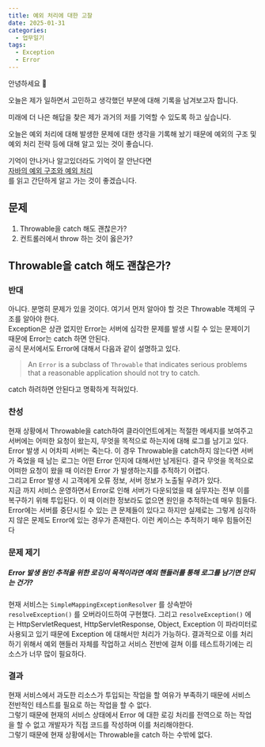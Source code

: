 ```yaml
---
title: 예외 처리에 대한 고찰
date: 2025-01-31
categories:
  - 업무일기
tags:
  - Exception
  - Error
---
```

안녕하세요 🐸  

오늘은 제가 일하면서 고민하고 생각했던 부분에 대해 기록을 남겨보고자 합니다.  

미래에 더 나은 해답을 찾은 제가 과거의 저를 기억할 수 있도록 하고 싶습니다.  

오늘은 예외 처리에 대해 발생한 문제에 대한 생각을 기록해 놨기 때문에 예외의 구조 및 예외 처리 전략 등에 대해 알고 있는 것이 좋습니다.  

기억이 안나거나 알고있더라도 기억이 잘 안난다면  
[자바의 예외 구조와 예외 처리](https://codingkermit.github.io/posts/%EC%98%88%EC%99%B8%EC%B2%98%EB%A6%AC/)  
를 읽고 간단하게 알고 가는 것이 좋겠습니다.  

## 문제
1. Throwable을 catch 해도 괜찮은가?
2. 컨트롤러에서 throw 하는 것이 옳은가?


## Throwable을 catch 해도 괜찮은가?

### 반대
아니다. 분명히 문제가 있을 것이다. 여기서 먼저 알아야 할 것은 Throwable 객체의 구조를 알아야 한다.  
Exception은 상관 없지만 Error는 서버에 심각한 문제를 발생 시킬 수 있는 문제이기 때문에 Error는 catch 하면 안된다.  
공식 문서에서도 Error에 대해서 다음과 같이 설명하고 있다.  

> An `Error` is a subclass of `Throwable` that indicates serious problems that a reasonable application should not try to catch.

catch 하려하면 안된다고 명확하게 적혀있다.  
### 찬성
현재 상황에서 Throwable을 catch하여 클라이언트에게는 적절한 메세지를 보여주고 서버에는 어떠한 요청이 왔는지, 무엇을 목적으로 하는지에 대해 로그를 남기고 있다.  
Error 발생 시 어차피 서버는 죽는다. 이 경우 Throwable을 catch하지 않는다면 서버가 죽었을 때 남는 로그는 어떤 Error 인지에 대해서만 남게된다. 결국 무엇을 목적으로 어떠한 요청이 왔을 때 이러한 Error 가 발생하는지를 추적하기 어렵다.  
그리고 Error 발생 시 고객에게 오류 정보, 서버 정보가 노출될 우려가 있다.  
지금 까지 서비스 운영하면서 Error로 인해 서버가 다운되었을 때 실무자는 전부 이를 복구하기 위해 투입된다. 이 때 이러한 정보라도 없으면 원인을 추적하는데 매우 힘들다.  
Error에는 서버를 중단시킬 수 있는 큰 문제들이 있다고 하지만 실제로는 그렇게 심각하지 않은 문제도 Error에 있는 경우가 존재한다. 이런 케이스는 추적하기 매우 힘들어진다

### 문제 제기
##### Error 발생 원인 추적을 위한 로깅이 목적이라면 예외 핸들러를 통해 로그를 남기면 안되는 건가?  
현재 서비스는 `SimpleMappingExceptionResolver` 를 상속받아 `resolveException()` 를 오버라이드하여 구현했다.  그리고 `resolveException()` 에는 HttpServletRequest, HttpServletResponse, Object, Exception 이 파라미터로 사용되고 있기 때문에 Exception 에 대해서만 처리가 가능하다.
결과적으로 이를 처리하기 위해서 예외 핸들러 자체를 작업하고 서비스 전반에 걸쳐 이를 테스트하기에는 리소스가 너무 많이 필요하다.  

### 결과
현재 서비스에서 과도한 리소스가 투입되는 작업을 할 여유가 부족하기 때문에 서비스 전반적인 테스트를 필요로 하는 작업을 할 수 없다.  
그렇기 때문에 현재의 서비스 상태에서 Error 에 대한 로깅 처리를 전역으로 하는 작업을 할 수 없고 개발자가 직접 코드를 작성하며 이를 처리해야한다.  
그렇기 때문에 현재 상황에서는 Throwable을 catch 하는 수밖에 없다.